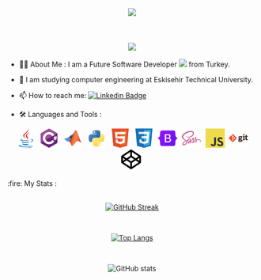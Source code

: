 <div id="header" align="center">
  <img src="https://media.giphy.com/media/M9gbBd9nbDrOTu1Mqx/giphy.gif" width="100"/>
</div>
<div align="center">
  <br>
  <img src="https://komarev.com/ghpvc/?username=ebrusarabg&style=flat-square&color=blue" alt=""/>
  <br><br>
  <img src="https://media.giphy.com/media/3oKIPnAiaMCws8nOsE/giphy.gif" width="300"/>
</div>

- :woman_technologist: About Me : I am a Future Software Developer <img src="https://media.giphy.com/media/WUlplcMpOCEmTGBtBW/giphy.gif" width="30"> from Turkey.

- :telescope: I am studying computer engineering at Eskisehir Technical University.

- :mailbox: How to reach me:  [![Linkedin Badge](https://img.shields.io/badge/-ebrusarabgc-blue?style=flat&logo=Linkedin&logoColor=white)](https://www.linkedin.com/in/ebrusarabgc/)

- :hammer_and_wrench: Languages and Tools :
<div align="center">
  <img src="https://github.com/devicons/devicon/blob/master/icons/java/java-original.svg" title="Java" alt="Java" width="40" height="40"/>&nbsp;
  <img src="https://github.com/devicons/devicon/blob/master/icons/csharp/csharp-original.svg" title="CSharp" alt="csharp" width="40" height="40"/>&nbsp;
  <img src="https://github.com/devicons/devicon/blob/master/icons/matlab/matlab-original.svg" title="Matlab" alt="matlab" width="40" height="40"/>&nbsp;
  <img src="https://github.com/devicons/devicon/blob/master/icons/python/python-original.svg" title="Python" alt="Python" width="40" height="40"/>&nbsp;
  <img src="https://github.com/devicons/devicon/blob/master/icons/html5/html5-original.svg" title="HTML5" alt="HTML" width="40" height="40"/>&nbsp;
  <img src="https://github.com/devicons/devicon/blob/master/icons/css3/css3-original.svg"  title="CSS3" alt="CSS" width="40" height="40"/>&nbsp;
  <img src="https://github.com/devicons/devicon/blob/master/icons/bootstrap/bootstrap-original.svg" title="Bootstrap" alt="Bootstrap" width="40" height="40"/>&nbsp;
  <img src="https://github.com/devicons/devicon/blob/master/icons/sass/sass-original.svg" title="SASS" alt="sass" width="40" height="40"/>&nbsp;
  <img src="https://github.com/devicons/devicon/blob/master/icons/javascript/javascript-original.svg" title="JavaScript" alt="JavaScript" width="40" height="40"/>&nbsp;
  <img src="https://github.com/devicons/devicon/blob/master/icons/git/git-original-wordmark.svg" title="Git" **alt="Git" width="40" height="40"/>
  <img src="https://github.com/devicons/devicon/blob/master/icons/codepen/codepen-plain.svg" title="codepen" alt="Codepen" width="40" height="40"/>&nbsp;
</div>
<br>
:fire: My Stats :
<div align="center">
  <br>

  [![GitHub Streak](http://github-readme-streak-stats.herokuapp.com?user=ebrusarabgc&theme=radical)](https://git.io/streak-stats)

  <br>

  [![Top Langs](https://github-readme-stats.vercel.app/api/top-langs/?username=ebrusarabgc&theme=radical)](https://github.com/anuraghazra/github-readme-stats)

  <br>
  
  ![GitHub stats](https://github-readme-stats.vercel.app/api?username=ebrusarabgc&show_icons=true&theme=radical)
  <br>
</div>
